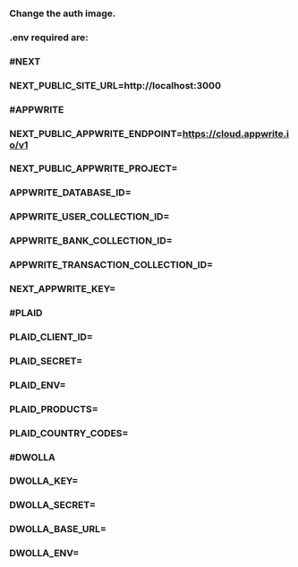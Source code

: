 ### Change the auth image.

### .env required are:
### #NEXT
### NEXT_PUBLIC_SITE_URL=http://localhost:3000

### #APPWRITE
### NEXT_PUBLIC_APPWRITE_ENDPOINT=https://cloud.appwrite.io/v1
### NEXT_PUBLIC_APPWRITE_PROJECT=
### APPWRITE_DATABASE_ID=
### APPWRITE_USER_COLLECTION_ID=
### APPWRITE_BANK_COLLECTION_ID=
### APPWRITE_TRANSACTION_COLLECTION_ID=
### NEXT_APPWRITE_KEY=

### #PLAID
### PLAID_CLIENT_ID=
### PLAID_SECRET=
### PLAID_ENV=
### PLAID_PRODUCTS=
### PLAID_COUNTRY_CODES=

### #DWOLLA
### DWOLLA_KEY=
### DWOLLA_SECRET=
### DWOLLA_BASE_URL=
### DWOLLA_ENV=
